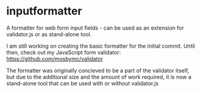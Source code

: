 inputformatter
==============

A formatter for web form input fields - can be used as an extension for validator.js or as stand-alone tool.

I am still working on creating the basic formatter for the initial commit. Until then, check out my JavaScript form validator: https://github.com/mosbymc/validator

The formatter was originally concieved to be a part of the validator itself, but due to the additional size and the amount of work required, it is now a stand-alone tool that can be used with or without validator.js
